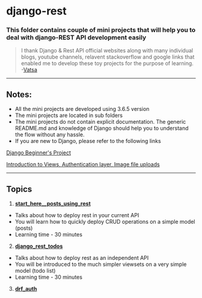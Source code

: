# django-rest
### This folder contains couple of mini projects that will help you to deal with django-REST API development easily
> I thank Django & Rest API official websites along with many individual blogs, youtube channels, relavent stackoverflow and google links that enabled me to develop these toy projects for the purpose of learning.  -[Vatsa](vatsamail@gmail.com)

****
## Notes:
* All the mini projects are developed using 3.6.5 version
* The mini projects are located in sub folders
* The mini projects do not contain explicit documentation. The generic README.md and knowledge of Django should help you to understand the flow without any hassle.
* If you are new to Django, please refer to the following links

[Django Beginner's Project](https://github.com/vatsamail/django_project_tutorial)

[Introduction to Views, Authentication layer, Image file uploads](https://github.com/vatsamail/django-profiles)

****
## Topics
1. **[start_here__posts_using_rest](https://github.com/vatsamail/django-rest/tree/master/start_here__posts_using_rest)**
* Talks about how to deploy rest in your current API
* You will learn how to quickly deploy CRUD operations on a simple model (posts)
* Learning time - 30 minutes
2. **[django_rest_todos](https://github.com/vatsamail/django-rest/tree/master/django_rest_todos)**
* Talks about how to deploy rest as an independent API
* You will be introduced to the much simpler viewsets on a very simple model (todo list)
* Learning time - 30 minutes
3. **[drf_auth]()**
